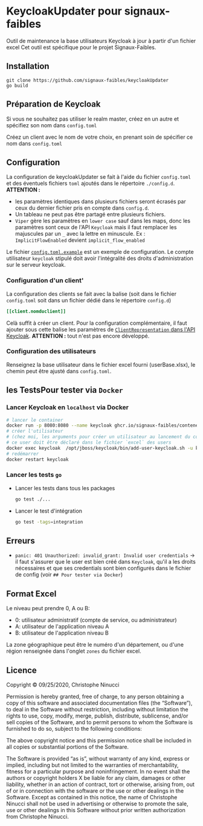 # KeycloakUpdater pour signaux-faibles
Outil de maintenance la base utilisateurs Keycloak à jour à partir d'un fichier excel
Cet outil est spécifique pour le projet Signaux-Faibles.

## Installation
```
git clone https://github.com/signaux-faibles/keycloakUpdater
go build
```

## Préparation de Keycloak
Si vous ne souhaitez pas utiliser le realm master, créez en un autre et spécifiez son nom dans `config.toml`

Créez un client avec le nom de votre choix, en prenant soin de spécifier ce nom dans `config.toml`

## Configuration
La configuration de keycloakUpdater se fait à l'aide du fichier `config.toml` 
et des éventuels fichiers `toml` ajoutés dans le répertoire `./config.d`.  
__ATTENTION :__ 
- les paramètres identiques dans plusieurs fichiers seront écrasés par ceux du dernier fichier pris en compte
dans `config.d`. 
- Un tableau ne peut pas être partagé entre plusieurs fichiers.
- `Viper` gère les paramètres en `lower case` sauf dans les maps, donc les paramètres sont ceux de l'API `Keycloak` 
  mais il faut remplacer les majuscules par un `_` avec la lettre en minuscule.
  Ex : `ImplicitFlowEnabled` devient `implicit_flow_enabled`

Le fichier [`config.toml.example`](config.toml.example) est un exemple de configuration. 
Le compte utilisateur `keycloak` stipulé doit avoir l'intégralité des droits d'administration sur le serveur keycloak.

### Configuration d'un client'
La configuration des clients se fait avec la balise 
(soit dans le fichier `config.toml` soit dans un fichier dédié dans le répertoire `config.d`)
```toml
[[client.nomduclient]]
```
Celà suffit à créer un client.
Pour la configuration complémentaire, il faut ajouter sous cette balise les paramètres de [`ClientRepresentation`
dans l'API Keycloak](https://www.keycloak.org/docs-api/17.0/rest-api/index.html#_clientrepresentation).
__ATTENTION :__ tout n'est pas encore développé.

### Configuration des utilisateurs
Renseignez la base utilisateur dans le fichier excel fourni (userBase.xlsx), le chemin peut être ajusté dans `config.toml`.

## les TestsPour tester via `Docker`
### Lancer Keycloak en `localhost` via Docker
```bash
# lancer le container
docker run -p 8080:8080 --name keycloak ghcr.io/signaux-faibles/conteneurs/keycloak:v1.0.0
# créer l'utilisateur 
# (chez moi, les arguments pour créer un utilisateur au lancement du container ne fonctionnent pas)
# ce user doit être déclaré dans le fichier `excel` des users
docker exec keycloak  /opt/jboss/keycloak/bin/add-user-keycloak.sh -u kcadmin -p kcpwd
# redémarrer
docker restart keycloak
```

### Lancer les tests `go`
- Lancer les tests dans tous les packages
  ```bash
  go test ./...
  ```
- Lancer le test d'intégration
  ```bash
  go test -tags=integration
  ```
## Erreurs
- `panic: 401 Unauthorized: invalid_grant: Invalid user credentials` 
  -> il faut s'assurer que le user est bien créé dans `Keycloak`, qu'il a les droits nécessaires
  et que ses credentials sont bien configurés dans le fichier de config (voir `## Pour tester via Docker`)
## Format Excel
Le niveau peut prendre 0, A ou B:
- 0: utilisateur administratif (compte de service, ou administrateur)
- A: utilisateur de l'application niveau A
- B: utilisateur de l'application niveau B

La zone géographique peut être le numéro d'un département, ou d'une région renseignée dans l'onglet `zones` du fichier excel.

## Licence
Copyright © 09/25/2020, Christophe Ninucci

Permission is hereby granted, free of charge, to any person obtaining a copy of this software and associated documentation files (the “Software”), to deal in the Software without restriction, including without limitation the rights to use, copy, modify, merge, publish, distribute, sublicense, and/or sell copies of the Software, and to permit persons to whom the Software is furnished to do so, subject to the following conditions:

The above copyright notice and this permission notice shall be included in all copies or substantial portions of the Software.

The Software is provided “as is”, without warranty of any kind, express or implied, including but not limited to the warranties of merchantability, fitness for a particular purpose and noninfringement. In no event shall the authors or copyright holders X be liable for any claim, damages or other liability, whether in an action of contract, tort or otherwise, arising from, out of or in connection with the software or the use or other dealings in the Software.
Except as contained in this notice, the name of Christophe Ninucci shall not be used in advertising or otherwise to promote the sale, use or other dealings in this Software without prior written authorization from Christophe Ninucci.